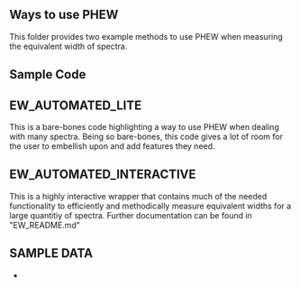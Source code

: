 ## Ways to use PHEW ##

This folder provides two example methods to use PHEW when measuring the equivalent width of spectra.

## Sample Code ##

  ## EW_AUTOMATED_LITE ##

  This is a bare-bones code highlighting a way to use PHEW when dealing with many spectra. Being so bare-bones, this code gives a lot of room for the user to     embellish upon and add features they need.

  ## EW_AUTOMATED_INTERACTIVE ##

  This is a highly interactive wrapper that contains much of the needed functionality to efficiently and methodically measure equivalent widths for a large quantitiy of spectra. Further documentation can be found in "EW_README.md"

## SAMPLE DATA ##

*


